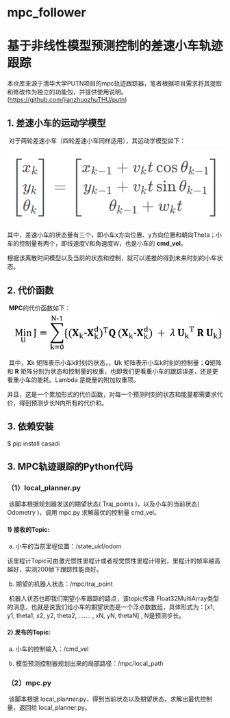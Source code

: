 # mpc_follower

# 基于非线性模型预测控制的差速小车轨迹跟踪

本仓库来源于清华大学PUTN项目的mpc轨迹跟踪器，笔者根据项目需求将其提取和修改作为独立的功能包，并提供使用说明。(https://github.com/jianzhuozhuTHU/putn)

## 1. 差速小车的运动学模型

​	对于两轮差速小车（四轮差速小车同样适用），其运动学模型如下：

![image](https://github.com/WX-James/mpc_follower/blob/main/images/model.jpg)

​	其中，差速小车的状态量有三个，即小车x方向位置、y方向位置和朝向Theta；小车的控制量有两个，即线速度V和角速度W，也是小车的 **cmd_vel**。

​	根据该离散时间模型以及当前的状态和控制，就可以递推的得到未来时刻的小车状态。

## 2. 代价函数

​	**MPC**的代价函数如下：
![image](https://github.com/WX-James/mpc_follower/blob/main/images/cost_function.png)

​	其中，**X**k 矩阵表示小车k时刻的状态，，**U**k 矩阵表示小车k时刻的控制量；**Q**矩阵和 **R** 矩阵分别为状态和控制量的权重，也即我们更看重小车的跟踪误差，还是更看重小车的能耗。Lambda 是能量的附加权重项。

​	并且，这是一个累加形式的代价函数，对每一个预测时刻的状态和能量都需要求代价，得到预测步长N内所有的代价和。

## 3. 依赖安装

$ pip install casadi

## 3. MPC轨迹跟踪的Python代码

### （1）local_planner.py

​	该脚本根据规划器发送的期望状态( Traj_points )，以及小车的当前状态( Odometry )，调用 mpc.py 求解最优的控制量 cmd_vel。

#### 	1) 接收的Topic:

​	a. 小车的当前里程位置：/state_ukf/odom

​	该里程计Topic可由激光惯性里程计或者视觉惯性里程计得到，里程计的帧率越高越好，实测200帧下跟踪性能良好。

​	b. 期望的机器人状态：/mpc/traj_point

​	机器人状态也即我们期望小车跟踪的路点，该topic传递 Float32MultiArray类型的消息，也就是说我们给小车的期望状态是一个浮点数数组，具体形式为：[x1, y1, theta1, x2, y2, theta2, ....... , xN, yN, thetaN] , N是预测步长。

#### 	2) 发布的Topic:

​		a. 小车的控制输入：/cmd_vel

​		b. 模型预测控制器规划出来的局部路径：/mpc/local_path

### （2）mpc.py

​	该脚本根据 local_planner.py，得到当前状态以及期望状态，求解出最优控制量，返回给 local_planner.py。
